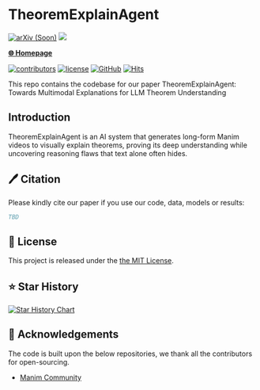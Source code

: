 # TheoremExplainAgent
[![arXiv (Soon)](https://img.shields.io/badge/arXiv-2403.14468-b31b1b.svg)](https://arxiv.org/abs/2403.14468)
<a href='https://huggingface.co/spaces/TIGER-Lab/TheoremExplainAgent'><img src='https://img.shields.io/badge/%F0%9F%A4%97%20Hugging%20Face-Spaces-blue'></a>

[**🌐 Homepage**](https://tiger-ai-lab.github.io/TheoremExplainAgent/)  

[![contributors](https://img.shields.io/github/contributors/TIGER-AI-Lab/TheoremExplainAgent)](https://github.com/TIGER-AI-Lab/TheoremExplainAgent/graphs/contributors)
[![license](https://img.shields.io/github/license/TIGER-AI-Lab/TheoremExplainAgent.svg)](https://github.com/TIGER-AI-Lab/TheoremExplainAgent/blob/main/LICENSE)
[![GitHub](https://img.shields.io/github/stars/TIGER-AI-Lab/TheoremExplainAgent?style=social)](https://github.com/TIGER-AI-Lab/TheoremExplainAgent)
[![Hits](https://hits.seeyoufarm.com/api/count/incr/badge.svg?url=https%3A%2F%2Fgithub.com%2FTIGER-AI-Lab%2FTheoremExplainAgent&count_bg=%23C83DB9&title_bg=%23555555&icon=&icon_color=%23E7E7E7&title=visitors&edge_flat=false)](https://hits.seeyoufarm.com)

This repo contains the codebase for our paper TheoremExplainAgent: Towards Multimodal Explanations for LLM Theorem Understanding

## Introduction
TheoremExplainAgent is an AI system that generates long-form Manim videos to visually explain theorems, proving its deep understanding while uncovering reasoning flaws that text alone often hides.


## 🖊️ Citation

Please kindly cite our paper if you use our code, data, models or results:
```bibtex
TBD
```

## 🎫 License

This project is released under the [the MIT License](LICENSE).

## ⭐ Star History

[![Star History Chart](https://api.star-history.com/svg?repos=TIGER-AI-Lab/TheoremExplainAgent&type=Date)](https://star-history.com/#TIGER-AI-Lab/TheoremExplainAgent&Date)

## 💞 Acknowledgements
The code is built upon the below repositories, we thank all the contributors for open-sourcing.
* [Manim Community](https://www.manim.community/)
